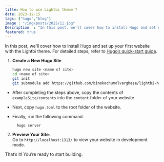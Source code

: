 ```yaml
---
title: How to use Lightbi theme ?
date: 2023-12-15
tags: ["hugo","blog"]
image : "/img/posts/2025/11.jpg"
Description  : "In this post, we'll cover how to install Hugo and set up your first website with the Lightbi theme..."
featured: true
---
```


In this post, we'll cover how to install Hugo and set up your first website with the Lightbi theme. For detailed steps, refer to [Hugo’s quick-start guide](https://gohugo.io/getting-started/quick-start/).

1. **Create a New Hugo Site**
   ```bash
   hugo new site <name of site>
   cd <name of site>
   git init
   git submodule add https://github.com/binokochumolvarghese/lightbi-hugo themes/lightbi-hugo
   ```
- After completing the steps above, copy the contents of `exampleSite/contents` into the `content` folder of your website.
- Next, copy `hugo.toml` to the root folder of the website.
- Finally, run the following command.

    ```bash
      hugo server
    ```


2. **Preview Your Site**:   
Go to `http://localhost:1313/` to view your website in development mode. 

That’s it! You’re ready to start building.

<!--Photo by Robert Katzki on Unsplash-->
